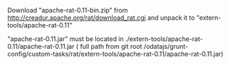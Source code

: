 Download "apache-rat-0.11-bin.zip" from http://creadur.apache.org/rat/download_rat.cgi and unpack it to 
"extern-tools/apache-rat-0.11"

"apache-rat-0.11.jar" must be located in ./extern-tools/apache-rat-0.11/apache-rat-0.11.jar
( full path from git root /odatajs/grunt-config/custom-tasks/rat/extern-tools/apache-rat-0.11/apache-rat-0.11.jar)
